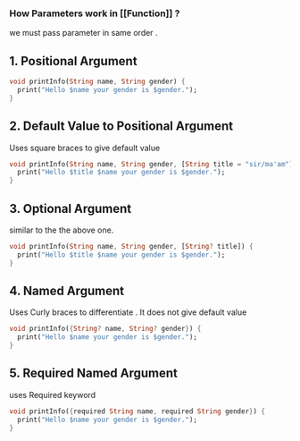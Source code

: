 ### How Parameters work in [[Function]] ?


we must pass parameter in same order .
## 1. Positional Argument

```dart
void printInfo(String name, String gender) {
  print("Hello $name your gender is $gender.");
}
```

## 2. Default Value to Positional Argument 

Uses square braces to give default value

```dart
void printInfo(String name, String gender, [String title = "sir/ma'am"]) {
  print("Hello $title $name your gender is $gender.");
}
```

## 3.  Optional Argument

similar to the the above one.

```dart
void printInfo(String name, String gender, [String? title]) {
  print("Hello $title $name your gender is $gender.");
}
```
## 4. Named Argument 

Uses Curly braces to differentiate . It does not give default value 

```dart
void printInfo({String? name, String? gender}) {
  print("Hello $name your gender is $gender.");
}
```

## 5. Required Named Argument 

uses Required keyword

```dart
void printInfo({required String name, required String gender}) {
  print("Hello $name your gender is $gender.");
}
```